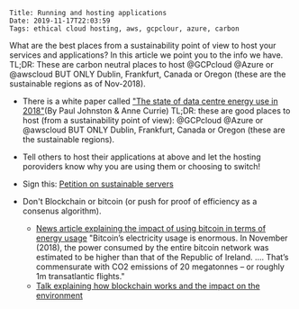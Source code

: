     Title: Running and hosting applications
    Date: 2019-11-17T22:03:59
    Tags: ethical cloud hosting, aws, gcpclour, azure, carbon

What are the best places from a sustainability point of view to host your services and applications? 
In this article we point you to the info we have. TL;DR: These are carbon neutral places to host @GCPcloud @Azure or @awscloud BUT ONLY Dublin, Frankfurt, Canada or Oregon (these are the sustainable regions as of Nov-2018). 
<!-- more -->


 * There is a white paper called ["The state of data centre energy use in 2018"](https://docs.google.com/document/d/1eCCb3rgqtQxcRwLdTr0P_hCK_drIZrm1Dpb4dlPeG6M/edit)(By Paul Johnston & Anne Currie) TL;DR: these are good places to host (from a sustainability point of view): @GCPcloud @Azure or @awscloud BUT ONLY Dublin, Frankfurt, Canada or Oregon (these are the sustainable regions).
 * Tell others to host their applications at above and let the hosting poroviders know why you are using them or choosing to switch!
 * Sign this: [Petition on sustainable servers](https://www.change.org/p/sustainable-servers-by-2024)
 
 
 * Don't Blockchain or bitcoin (or push for proof of efficiency as a consenus algorithm). 
    -  [News article explaining the impact of using bitcoin in terms of energy usage](https://www.theguardian.com/technology/2018/jan/17/bitcoin-electricity-usage-huge-climate-cryptocurrency) "Bitcoin’s electricity usage is enormous. In November (2018), the power consumed by the entire bitcoin network was estimated to be higher than that of the Republic of Ireland. .... That’s commensurate with CO2 emissions of 20 megatonnes – or roughly 1m transatlantic flights."
    - [Talk explaining how blockchain works and the impact on the environment](https://www.youtube.com/watch?v=IHUJaK2XzHg&feature=youtu.be) 